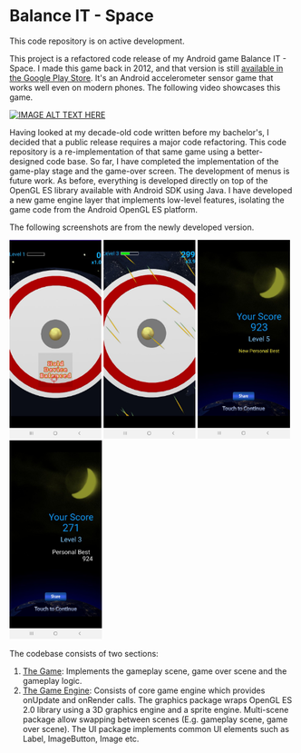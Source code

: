 # Balance IT - Space

This code repository is on active development.

This project is a refactored code release of my Android game Balance IT - Space. 
I made this game back in 2012, and that version is still [available in the Google Play Store](https://play.google.com/store/apps/details?id=com.renovelabz.balanceit&hl=en_CA).
It's an Android accelerometer sensor game that works well even on modern phones. The following video showcases this game.

[![IMAGE ALT TEXT HERE](https://img.youtube.com/vi/hqSM7fWyW5M/0.jpg)](https://www.youtube.com/watch?v=hqSM7fWyW5M)

Having looked at my decade-old code written before my bachelor's, I decided that a public release requires a major code refactoring.
This code repository is a re-implementation of that same game using a better-designed code base. 
So far, I have completed the implementation of the game-play stage and the game-over screen.
The development of menus is future work. 
As before, everything is developed directly on top of the OpenGL ES library available with Android SDK using Java.
I have developed a new game engine layer that implements low-level features, isolating the game code from the Android OpenGL ES platform.

The following screenshots are from the newly developed version.

<img src="docs/preview_start.jpg" height="350"> <span></span> <img src="docs/preview_gameplay.jpg" height="350"> <span></span> <img src="docs/preview_personal_best.jpg" height="350">  <span></span> <img src="docs/preview_game_over.jpg" height="350">

The codebase consists of two sections:
 1) [The Game](app/src/main/java/io/github/madhawav/balanceit): Implements the gameplay scene, game over scene and the gameplay logic.
 2) [The Game Engine](app/src/main/java/io/github/madhawav/gameengine): Consists of core game engine which provides onUpdate and onRender calls. The graphics package wraps OpenGL ES 2.0 library using a 3D graphics engine and a sprite engine. Multi-scene package allow swapping between scenes (E.g. gameplay scene, game over scene). The UI package implements common UI elements such as Label, ImageButton, Image etc. 
